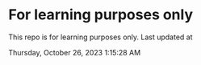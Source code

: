 # For learning purposes only
This repo is for learning purposes only.
Last updated at

Thursday, October 26, 2023 1:15:28 AM

